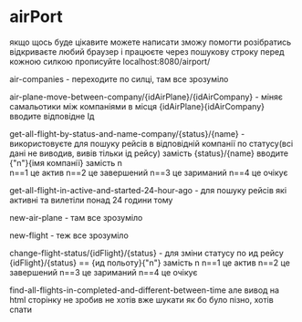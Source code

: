 # airPort
якщо щось буде цікавите можете написати зможу помогти розібратись
відкриваєте любий браузер і працюєте через пошукову строку
перед кожною силкою прописуйте localhost:8080/airport/

air-companies - переходите по силці, там все зрозуміло

air-plane-move-between-company/{idAirPlane}/{idAirCompany} - міняє самальотики між компаніями
в місця {idAirPlane}{idAirCompany} вводите відповідне Ід

get-all-flight-by-status-and-name-company/{status}/{name} - використовуєте для пошуку рейсів в відповідній компанії по статусу(всі дані не виводив, вивів тільки ід рейсу) 
замість {status}/{name} вводите {"n"}{імя компанії}  замість n  
n==1 це актив
n==2 це завершений
n==3 це зариманий
n==4 це очікує

 get-all-flight-in-active-and-started-24-hour-ago - для пошуку рейсів які активні та вилетіли понад 24 години тому

  new-air-plane - там все зрозуміло

  new-flight - теж все зрозуміло

  change-flight-status/{idFlight}/{status} - для зміни статусу по ид рейсу
  {idFlight}/{status} == {ид польоту}{"n"} замість n
  n==1 це актив
  n==2 це завершений
  n==3 це зариманий
  n==4 це очікує

  find-all-flights-in-completed-and-different-between-time але вивод на html сторінку не зробив  не хотів вже шукати як бо було пізно, хотів спати
